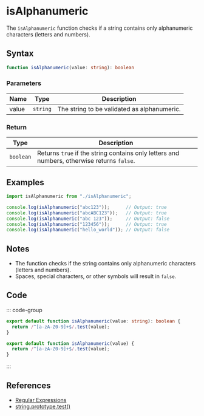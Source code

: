 # isAlphanumeric

The `isAlphanumeric` function checks if a string contains only alphanumeric characters (letters and numbers).

## Syntax

```typescript
function isAlphanumeric(value: string): boolean
```

### Parameters

| Name | Type     | Description                                  |
|------|----------|----------------------------------------------|
| value  | `string` | The string to be validated as alphanumeric. |

### Return

| Type     | Description                                  |
|----------|----------------------------------------------|
| `boolean` | Returns `true` if the string contains only letters and numbers, otherwise returns `false`. |

## Examples

```typescript
import isAlphanumeric from "./isAlphanumeric";

console.log(isAlphanumeric("abc123"));      // Output: true
console.log(isAlphanumeric("abcABC123"));   // Output: true
console.log(isAlphanumeric("abc 123"));     // Output: false
console.log(isAlphanumeric("123456"));      // Output: true
console.log(isAlphanumeric("hello_world")); // Output: false
```

## Notes

- The function checks if the string contains only alphanumeric characters (letters and numbers).
- Spaces, special characters, or other symbols will result in `false`.

## Code

::: code-group
```typescript
export default function isAlphanumeric(value: string): boolean {
  return /^[a-zA-Z0-9]+$/.test(value);
}
```

```javascript
export default function isAlphanumeric(value) {
  return /^[a-zA-Z0-9]+$/.test(value);
}
```
:::

## References

- [Regular Expressions](https://developer.mozilla.org/en-US/docs/Web/JavaScript/Guide/Regular_Expressions)
- [string.prototype.test()](https://developer.mozilla.org/en-US/docs/Web/JavaScript/Reference/Global_Objects/RegExp/test)
